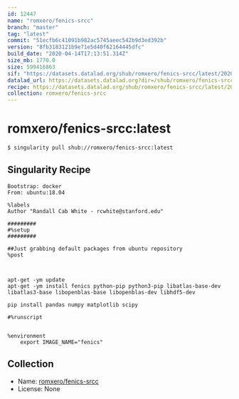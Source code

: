 ```yaml
---
id: 12447
name: "romxero/fenics-srcc"
branch: "master"
tag: "latest"
commit: "51ecfb6c41091b982ac5745aeec542b9d3ed392b"
version: "8fb3183121b9e71e5d40f62164445dfc"
build_date: "2020-04-14T17:13:51.314Z"
size_mb: 1770.0
size: 599416863
sif: "https://datasets.datalad.org/shub/romxero/fenics-srcc/latest/2020-04-14-51ecfb6c-8fb31831/8fb3183121b9e71e5d40f62164445dfc.sif"
datalad_url: https://datasets.datalad.org?dir=/shub/romxero/fenics-srcc/latest/2020-04-14-51ecfb6c-8fb31831/
recipe: https://datasets.datalad.org/shub/romxero/fenics-srcc/latest/2020-04-14-51ecfb6c-8fb31831/Singularity
collection: romxero/fenics-srcc
---
```


# romxero/fenics-srcc:latest

```bash
$ singularity pull shub://romxero/fenics-srcc:latest
```

## Singularity Recipe

```singularity
Bootstrap: docker
From: ubuntu:18.04

%labels
Author "Randall Cab White - rcwhite@stanford.edu"

#########
#%setup
#########

##Just grabbing default packages from ubuntu repository
%post



apt-get -ym update
apt-get -ym install fenics python-pip python3-pip libatlas-base-dev libatlas3-base libopenblas-base libopenblas-dev libhdf5-dev

pip install pandas numpy matplotlib scipy

#%runscript


%environment
	export IMAGE_NAME="fenics"
```

## Collection

 - Name: [romxero/fenics-srcc](https://github.com/romxero/fenics-srcc)
 - License: None

